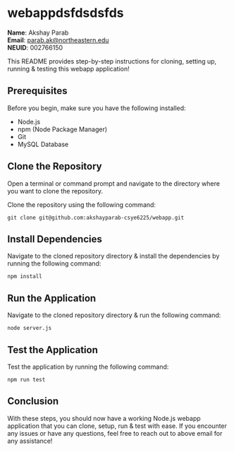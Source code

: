 # webappdsfdsdsfds
**Name**: Akshay Parab \
**Email**: parab.ak@northeastern.edu \
**NEUID**: 002766150

This README provides step-by-step instructions for cloning, setting up, running & testing this webapp application!

## Prerequisites
Before you begin, make sure you have the following installed:

* Node.js
* npm (Node Package Manager)
* Git
* MySQL Database

## Clone the Repository
Open a terminal or command prompt and navigate to the directory where you want to clone the repository.

Clone the repository using the following command:
```
git clone git@github.com:akshayparab-csye6225/webapp.git
```

## Install Dependencies

Navigate to the cloned repository directory & install the dependencies by running the following command:

```
npm install
```
## Run the Application

Navigate to the cloned repository directory & run the following command:

```
node server.js
```
## Test the Application
Test the application by running the following command:
```
npm run test
```

## Conclusion
With these steps, you should now have a working Node.js webapp application that you can clone, setup, run & test with ease. If you encounter any issues or have any questions, feel free to reach out to above email for any assistance!
